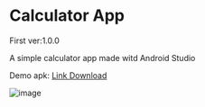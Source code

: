 # Calculator App

First ver:1.0.0

A simple calculator app made witd Android Studio

Demo apk: [Link Download](https://drive.google.com/file/d/1UFuhgqUzkDunVclaiOkOvfCSbg3GAtCq/view?usp=sharing)

![image](https://user-images.githubusercontent.com/86788383/159167751-f4939f13-063a-4be9-a88c-671105cdf037.png)

